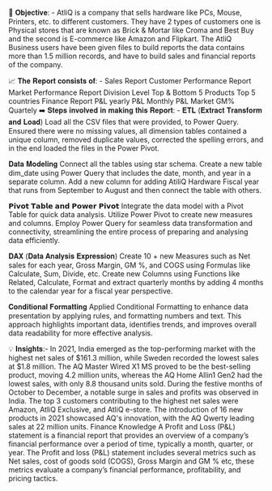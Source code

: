 🎯 𝐎𝐛𝐣𝐞𝐜𝐭𝐢𝐯𝐞: -
AtliQ is a company that sells hardware like PCs, Mouse, Printers, etc. to different customers. They have 2 types of customers one is Physical stores that are known as Brick & Mortar like Croma and Best Buy and the second is E-commerce like Amazon and Flipkart. The AtliQ Business users have been given files to build reports the data contains more than 1.5 million records, and have to build sales and financial reports of the company.

📈 𝐓𝐡𝐞 𝐑𝐞𝐩𝐨𝐫𝐭 𝐜𝐨𝐧𝐬𝐢𝐬𝐭𝐬 𝐨𝐟: -
Sales Report
Customer Performance Report
Market Performance Report
Division Level
Top & Bottom 5 Products
Top 5 countries
Finance Report
P&L yearly
P&L Monthly
P&L Market
GM% Quartely
➡️ 𝐒𝐭𝐞𝐩𝐬 𝐢𝐧𝐯𝐨𝐥𝐯𝐞𝐝 𝐢𝐧 𝐦𝐚𝐤𝐢𝐧𝐠 𝐭𝐡𝐢𝐬 𝐑𝐞𝐩𝐨𝐫𝐭: -
𝐄𝐓𝐋 (𝐄𝐱𝐭𝐫𝐚𝐜𝐭 𝐓𝐫𝐚𝐧𝐬𝐟𝐨𝐫𝐦 𝐚𝐧𝐝 𝐋𝐨𝐚𝐝) Load all the CSV files that were provided, to Power Query. Ensured there were no missing values, all dimension tables contained a unique column, removed duplicate values, corrected the spelling errors, and in the end loaded the files in the Power Pivot.

𝐃𝐚𝐭𝐚 𝐌𝐨𝐝𝐞𝐥𝐢𝐧𝐠 Connect all the tables using star schema. Create a new table dim_date using Power Query that includes the date, month, and year in a separate column. Add a new column for adding AtiliQ Hardware Fiscal year that runs from September to August and then connect the table with others.

𝗣𝗶𝘃𝗼𝘁 𝗧𝗮𝗯𝗹𝗲 𝗮𝗻𝗱 𝗣𝗼𝘄𝗲𝗿 𝗣𝗶𝘃𝗼𝘁 Integrate the data model with a Pivot Table for quick data analysis. Utilize Power Pivot to create new measures and columns. Employ Power Query for seamless data transformation and connectivity, streamlining the entire process of preparing and analysing data efficiently.

𝐃𝐀𝐗 (𝐃𝐚𝐭𝐚 𝐀𝐧𝐚𝐥𝐲𝐬𝐢𝐬 𝐄𝐱𝐩𝐫𝐞𝐬𝐬𝐢𝐨𝐧) Create 10 + new Measures such as Net sales for each year, Gross Margin, GM %, and COGS using Formulas like Calculate, Sum, Divide, etc. Create new Columns using Functions like Related, Calculate, Format and extract quarterly months by adding 4 months to the calendar year for a fiscal year perspective.

𝐂𝐨𝐧𝐝𝐢𝐭𝐢𝐨𝐧𝐚𝐥 𝐅𝐨𝐫𝐦𝐚𝐭𝐭𝐢𝐧𝐠 Applied Conditional Formatting to enhance data presentation by applying rules, and formatting numbers and text. This approach highlights important data, identifies trends, and improves overall data readability for more effective analysis.

💡 𝐈𝐧𝐬𝐢𝐠𝐡𝐭𝐬:-
In 2021, India emerged as the top-performing market with the highest net sales of $161.3 million, while Sweden recorded the lowest sales at $1.8 million.
The AQ Master Wired X1 MS proved to be the best-selling product, moving 4.2 million units, whereas the AQ Home Allin1 Gen2 had the lowest sales, with only 8.8 thousand units sold.
During the festive months of October to December, a notable surge in sales and profits was observed in India.
The top 3 customers contributing to the highest net sales were Amazon, AtliQ Exclusive, and AtliQ e-store.
The introduction of 16 new products in 2021 showcased AQ's innovation, with the AQ Qwerty leading sales at 22 million units.
Finance Knowledge
A Profit and Loss (P&L) statement is a financial report that provides an overview of a company’s financial performance over a period of time, typically a month, quarter, or year.
The Profit and loss (P&L) statement includes several metrics such as Net sales, cost of goods sold (COGS), Gross Margin and GM % etc, these metrics evaluate a company’s financial performance, profitability, and pricing tactics.
